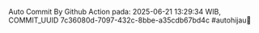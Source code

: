 Auto Commit By Github Action pada: 2025-06-21 13:29:34 WIB, COMMIT_UUID 7c36080d-7097-432c-8bbe-a35cdb67bd4c #autohijau🗿
